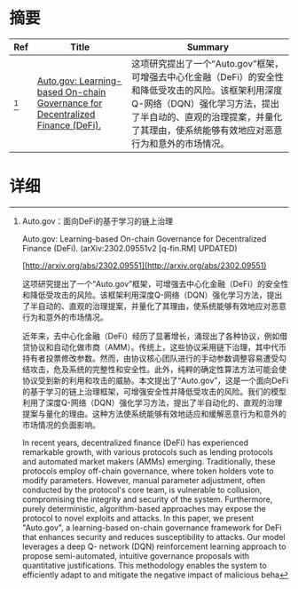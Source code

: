 # 摘要

| Ref | Title | Summary |
| --- | --- | --- |
| [^1] | [Auto.gov: Learning-based On-chain Governance for Decentralized Finance (DeFi).](http://arxiv.org/abs/2302.09551) | 这项研究提出了一个“Auto.gov”框架，可增强去中心化金融（DeFi）的安全性和降低受攻击的风险。该框架利用深度Q-网络（DQN）强化学习方法，提出了半自动的、直观的治理提案，并量化了其理由，使系统能够有效地应对恶意行为和意外的市场情况。 |

# 详细

[^1]: Auto.gov：面向DeFi的基于学习的链上治理

    Auto.gov: Learning-based On-chain Governance for Decentralized Finance (DeFi). (arXiv:2302.09551v2 [q-fin.RM] UPDATED)

    [http://arxiv.org/abs/2302.09551](http://arxiv.org/abs/2302.09551)

    这项研究提出了一个“Auto.gov”框架，可增强去中心化金融（DeFi）的安全性和降低受攻击的风险。该框架利用深度Q-网络（DQN）强化学习方法，提出了半自动的、直观的治理提案，并量化了其理由，使系统能够有效地应对恶意行为和意外的市场情况。

    

    近年来，去中心化金融（DeFi）经历了显著增长，涌现出了各种协议，例如借贷协议和自动化做市商（AMM）。传统上，这些协议采用链下治理，其中代币持有者投票修改参数。然而，由协议核心团队进行的手动参数调整容易遭受勾结攻击，危及系统的完整性和安全性。此外，纯粹的确定性算法方法可能会使协议受到新的利用和攻击的威胁。本文提出了“Auto.gov”，这是一个面向DeFi的基于学习的链上治理框架，可增强安全性并降低受攻击的风险。我们的模型利用了深度Q-网络（DQN）强化学习方法，提出了半自动化的、直观的治理提案与量化的理由。这种方法使系统能够有效地适应和缓解恶意行为和意外的市场情况的负面影响。

    In recent years, decentralized finance (DeFi) has experienced remarkable growth, with various protocols such as lending protocols and automated market makers (AMMs) emerging. Traditionally, these protocols employ off-chain governance, where token holders vote to modify parameters. However, manual parameter adjustment, often conducted by the protocol's core team, is vulnerable to collusion, compromising the integrity and security of the system. Furthermore, purely deterministic, algorithm-based approaches may expose the protocol to novel exploits and attacks.  In this paper, we present "Auto.gov", a learning-based on-chain governance framework for DeFi that enhances security and reduces susceptibility to attacks. Our model leverages a deep Q- network (DQN) reinforcement learning approach to propose semi-automated, intuitive governance proposals with quantitative justifications. This methodology enables the system to efficiently adapt to and mitigate the negative impact of malicious beha
    

